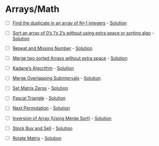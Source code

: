 # Arrays/Math

- [ ] [Find the duplicate in an array of N+1 integers](https://practice.geeksforgeeks.org/problems/find-duplicates-in-an-array/1) - [Solution](01.cpp)

- [ ] [Sort an array of 0’s 1’s 2’s without using extra space or sorting algo](https://practice.geeksforgeeks.org/problems/sort-an-array-of-0s-1s-and-2s4231/1) - [Solution](02.cpp)

- [ ] [Repeat and Missing Number](https://practice.geeksforgeeks.org/problems/find-missing-and-repeating2512/1) - [Solution](03.cpp)

- [ ] [Merge two sorted Arrays without extra space](https://practice.geeksforgeeks.org/problems/merge-two-sorted-arrays-1587115620/1) - [Solution](04.cpp)

- [ ] [Kadane’s Algorithm](https://practice.geeksforgeeks.org/problems/kadanes-algorithm-1587115620/1) - [Solution](05.cpp)

- [ ] [Merge Overlapping Subintervals](https://practice.geeksforgeeks.org/problems/overlapping-intervals4919/1) - [Solution](06.cpp)

- [ ] [Set Matrix Zeros](https://leetcode.com/problems/set-matrix-zeroes/) - [Solution](07.cpp)

- [ ] [Pascal Triangle](https://practice.geeksforgeeks.org/problems/pascal-triangle0652/1) - [Solution](08.cpp)

- [ ] [Next Permutation](https://leetcode.com/problems/next-permutation/) - [Solution](09.cpp)

- [ ] [Inversion of Array (Using Merge Sort)](https://practice.geeksforgeeks.org/problems/inversion-of-array-1587115620/1) - [Solution](10.cpp)

- [ ] [Stock Buy and Sell](https://practice.geeksforgeeks.org/problems/stock-buy-and-sell-1587115621/1) - [Solution](11.cpp)

- [ ] [Rotate Matrix](https://practice.geeksforgeeks.org/problems/rotate-by-90-degree-1587115621/1) - [Solution](12.cpp)